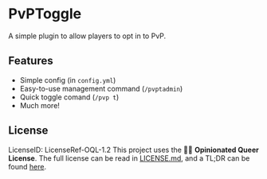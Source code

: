 # PvPToggle
A simple plugin to allow players to opt in to PvP.

## Features
- Simple config (in `config.yml`)
- Easy-to-use management command (`/pvptadmin`)
- Quick toggle comand (`/pvp t`)
- Much more!

## License
LicenseID: LicenseRef-OQL-1.2
This project uses the 🏳️‍🌈 **Opinionated Queer License**. The full license can be read in [LICENSE.md](https://github.com/aelithron/PvPToggle/tree/main/LICENSE.md), and a TL;DR can be found [here](https://oql.avris.it/license.tldr).
